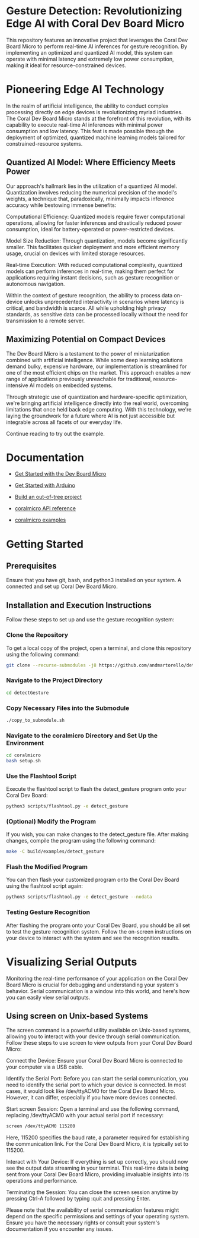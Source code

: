 # Gesture Detection: Revolutionizing Edge AI with Coral Dev Board Micro
This repository features an innovative project that leverages the Coral Dev Board Micro to perform real-time AI inferences for gesture recognition. By implementing an optimized and quantized AI model, this system can operate with minimal latency and extremely low power consumption, making it ideal for resource-constrained devices.

# Pioneering Edge AI Technology
In the realm of artificial intelligence, the ability to conduct complex processing directly on edge devices is revolutionizing myriad industries. The Coral Dev Board Micro stands at the forefront of this revolution, with its capability to execute real-time AI inferences with minimal power consumption and low latency. This feat is made possible through the deployment of optimized, quantized machine learning models tailored for constrained-resource systems.

## Quantized AI Model: Where Efficiency Meets Power
Our approach's hallmark lies in the utilization of a quantized AI model. Quantization involves reducing the numerical precision of the model's weights, a technique that, paradoxically, minimally impacts inference accuracy while bestowing immense benefits:

Computational Efficiency: Quantized models require fewer computational operations, allowing for faster inferences and drastically reduced power consumption, ideal for battery-operated or power-restricted devices.

Model Size Reduction: Through quantization, models become significantly smaller. This facilitates quicker deployment and more efficient memory usage, crucial on devices with limited storage resources.

Real-time Execution: With reduced computational complexity, quantized models can perform inferences in real-time, making them perfect for applications requiring instant decisions, such as gesture recognition or autonomous navigation.

Within the context of gesture recognition, the ability to process data on-device unlocks unprecedented interactivity in scenarios where latency is critical, and bandwidth is scarce. All while upholding high privacy standards, as sensitive data can be processed locally without the need for transmission to a remote server.

## Maximizing Potential on Compact Devices
The Dev Board Micro is a testament to the power of miniaturization combined with artificial intelligence. While some deep learning solutions demand bulky, expensive hardware, our implementation is streamlined for one of the most efficient chips on the market. This approach enables a new range of applications previously unreachable for traditional, resource-intensive AI models on embedded systems.

Through strategic use of quantization and hardware-specific optimization, we're bringing artificial intelligence directly into the real world, overcoming limitations that once held back edge computing. With this technology, we're laying the groundwork for a future where AI is not just accessible but integrable across all facets of our everyday life.


Continue reading to try out the example.


# Documentation

+ [Get Started with the Dev Board Micro](https://coral.ai/docs/dev-board-micro/get-started/)

+ [Get Started with Arduino](https://coral.ai/docs/dev-board-micro/arduino/)

+ [Build an out-of-tree project](https://github.com/google-coral/coralmicro-out-of-tree-sample/blob/main/README.md)

+ [coralmicro API reference](http://coral.ai/docs/reference/micro/)

+ [coralmicro examples](/examples/)

# Getting Started
## Prerequisites
Ensure that you have git, bash, and python3 installed on your system.
A connected and set up Coral Dev Board Micro.

## Installation and Execution Instructions
Follow these steps to set up and use the gesture recognition system:

### Clone the Repository
To get a local copy of the project, open a terminal, and clone this repository using the following command:

```bash
git clone --recurse-submodules -j8 https://github.com/andmartorello/detectGesture
```

### Navigate to the Project Directory

```bash
cd detectGesture
```

### Copy Necessary Files into the Submodule

```bash
./copy_to_submodule.sh
```

### Navigate to the coralmicro Directory and Set Up the Environment

```bash
cd coralmicro
bash setup.sh
```

### Use the Flashtool Script
Execute the flashtool script to flash the detect_gesture program onto your Coral Dev Board:

```bash
python3 scripts/flashtool.py -e detect_gesture
```

### (Optional) Modify the Program
If you wish, you can make changes to the detect_gesture file. After making changes, compile the program using the following command:

```bash
make -C build/examples/detect_gesture
```

### Flash the Modified Program
You can then flash your customized program onto the Coral Dev Board using the flashtool script again:

```bash
python3 scripts/flashtool.py -e detect_gesture --nodata
```

### Testing Gesture Recognition
After flashing the program onto your Coral Dev Board, you should be all set to test the gesture recognition system. Follow the on-screen instructions on your device to interact with the system and see the recognition results.

# Visualizing Serial Outputs
Monitoring the real-time performance of your application on the Coral Dev Board Micro is crucial for debugging and understanding your system's behavior. Serial communication is a window into this world, and here's how you can easily view serial outputs.

## Using screen on Unix-based Systems
The screen command is a powerful utility available on Unix-based systems, allowing you to interact with your device through serial communication. Follow these steps to use screen to view outputs from your Coral Dev Board Micro:

Connect the Device: Ensure your Coral Dev Board Micro is connected to your computer via a USB cable.

Identify the Serial Port: Before you can start the serial communication, you need to identify the serial port to which your device is connected. In most cases, it would look like /dev/ttyACM0 for the Coral Dev Board Micro. However, it can differ, especially if you have more devices connected.

Start screen Session: Open a terminal and use the following command, replacing /dev/ttyACM0 with your actual serial port if necessary:

```bash
screen /dev/ttyACM0 115200
```

Here, 115200 specifies the baud rate, a parameter required for establishing the communication link. For the Coral Dev Board Micro, it is typically set to 115200.

Interact with Your Device: If everything is set up correctly, you should now see the output data streaming in your terminal. This real-time data is being sent from your Coral Dev Board Micro, providing invaluable insights into its operations and performance.

Terminating the Session: You can close the screen session anytime by pressing Ctrl-A followed by typing :quit and pressing Enter.

Please note that the availability of serial communication features might depend on the specific permissions and settings of your operating system. Ensure you have the necessary rights or consult your system's documentation if you encounter any issues.
